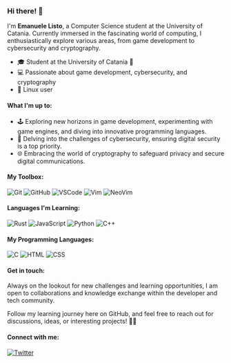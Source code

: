 ### Hi there! 👋

I'm **Emanuele Listo**, a Computer Science student at the University of Catania. Currently immersed in the fascinating world of computing, I enthusiastically explore various areas, from game development to cybersecurity and cryptography.

- 🎓 Student at the University of Catania 🐘
- 💻 Passionate about game development, cybersecurity, and cryptography
- 🐧 Linux user

#### What I'm up to:

- 🕹️ Exploring new horizons in game development, experimenting with game engines, and diving into innovative programming languages.
- 🔐 Delving into the challenges of cybersecurity, ensuring digital security is a top priority.
- 🌐 Embracing the world of cryptography to safeguard privacy and secure digital communications.

#### My Toolbox:

![Git](https://img.shields.io/badge/Tool-Git-F05032?style=flat-square&logo=git&logoColor=white)
![GitHub](https://img.shields.io/badge/Tool-GitHub-181717?style=flat-square&logo=github&logoColor=white)
![VSCode](https://img.shields.io/badge/Tool-VSCode-007ACC?style=flat-square&logo=visual-studio-code&logoColor=white)
![Vim](https://img.shields.io/badge/Tool-Vim-019733?style=flat-square&logo=vim&logoColor=white)
![NeoVim](https://img.shields.io/badge/Tool-NeoVim-57A143?style=flat-square&logo=neovim&logoColor=white)

#### Languages I'm Learning:

![Rust](https://img.shields.io/badge/Rust-Learning-yellow)
![JavaScript](https://img.shields.io/badge/JavaScript-Learning-yellow)
![Python](https://img.shields.io/badge/Python-Learning-yellow)
![C++](https://img.shields.io/badge/C++-Learning-yellow)

#### My Programming Languages:

![C](https://img.shields.io/badge/C-Intermediate-blue)
![HTML](https://img.shields.io/badge/HTML-Intermediate-white)
![CSS](https://img.shields.io/badge/CSS-Intermediate-black)

#### Get in touch:

Always on the lookout for new challenges and learning opportunities, I am open to collaborations and knowledge exchange within the developer and tech community.

Follow my learning journey here on GitHub, and feel free to reach out for discussions, ideas, or interesting projects! 🚀✨

#### Connect with me:

[![Twitter](https://img.shields.io/badge/Twitter-Follow-blue?style=flat-square&logo=twitter)](https://twitter.com/Lambda_H3m4)



<!--
**emanuelelisto/emanuelelisto** is a ✨ _special_ ✨ repository because its `README.md` (this file) appears on your GitHub profile.

Here are some ideas to get you started:

- 🔭 I’m currently working on ...
- 🌱 I’m currently learning ...
- 👯 I’m looking to collaborate on ...
- 🤔 I’m looking for help with ...
- 💬 Ask me about ...
- 📫 How to reach me: ...
- 😄 Pronouns: ...
- ⚡ Fun fact: ...
-->
